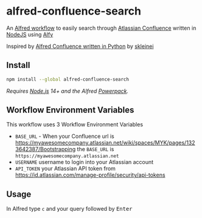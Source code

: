 # alfred-confluence-search

An [Alfred workflow](https://www.alfredapp.com/) to easily search through [Atlassian Confluence](https://www.atlassian.com/software/confluence) written in [NodeJS](https://nodejs.dev/) using [Alfy](https://github.com/sindresorhus/alfy)

Inspired by [Alfred Confluence written in Python]((https://github.com/skleinei/alfred-confluence)) by [skleinei](https://github.com/skleinei)

## Install

```sh
npm install --global alfred-confluence-search
```

*Requires [Node.js](https://nodejs.org) 14+ and the Alfred [Powerpack](https://www.alfredapp.com/powerpack/).*

## Workflow Environment Variables

This workflow uses 3 Workflow Environment Variables

- `BASE_URL` - When your Confluence url is https://myawesomecompany.atlassian.net/wiki/spaces/MYK/pages/1323642387/Bootstrapping the `BASE_URL` is `https://myawesomecompany.atlassian.net`
- `USERNAME` username to login into your Atlassian account
- `API_TOKEN` your Atlassian API token from https://id.atlassian.com/manage-profile/security/api-tokens

## Usage

In Alfred type `c` and your query followed by <kbd>Enter</kbd>